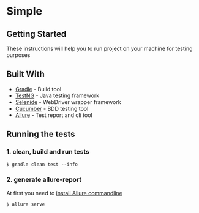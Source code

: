# Simple

## Getting Started

These instructions will help you to run project on your machine for testing purposes 

## Built With

* [Gradle](https://gradle.org) - Build tool
* [TestNG](https://testng.org/doc/) - Java testing framework
* [Selenide](https://selenide.org) - WebDriver wrapper framework
* [Cucumber](https://cucumber.io) - BDD testing tool
* [Allure](http://allure.qatools.ru) - Test report and cli tool
 
## Running the tests

### 1. clean, build and run tests
```console
$ gradle clean test --info
```

### 2. generate allure-report
At first you need to [install Allure commandline](https://docs.qameta.io/allure/#_installing_a_commandline)
```console
$ allure serve
```
